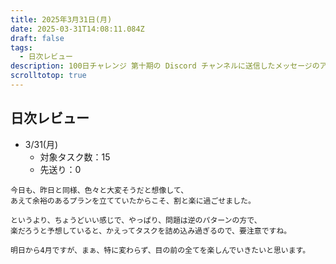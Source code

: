 ```yaml
---
title: 2025年3月31日(月)
date: 2025-03-31T14:08:11.084Z
draft: false
tags:
  - 日次レビュー
description: 100日チャレンジ 第十期の Discord チャンネルに送信したメッセージのアーカイブ
scrolltotop: true
---
```


## 日次レビュー

- 3/31(月)
  - 対象タスク数：15
  - 先送り：0

```
今日も、昨日と同様、色々と大変そうだと想像して、
あえて余裕のあるプランを立てていたからこそ、割と楽に過ごせました。

というより、ちょうどいい感じで、やっぱり、問題は逆のパターンの方で、
楽だろうと予想していると、かえってタスクを詰め込み過ぎるので、要注意ですね。

明日から4月ですが、まぁ、特に変わらず、目の前の全てを楽しんでいきたいと思います。
```
